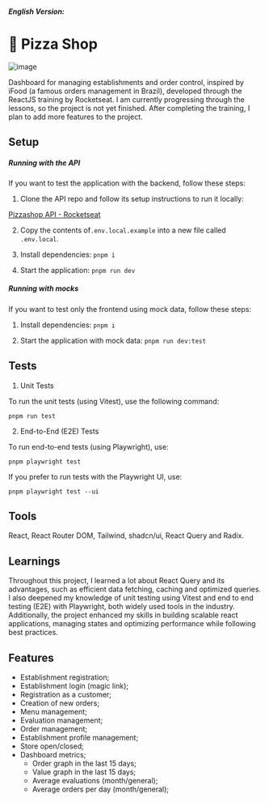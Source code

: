 ##### English Version:

# 🍕 Pizza Shop

![image](https://github.com/user-attachments/assets/96e49e93-8110-4e5b-812c-1d9d11a0c659)

Dashboard for managing establishments and order control, inspired by iFood (a famous orders management in Brazil), developed through the ReactJS training by Rocketseat. I am currently progressing through the lessons, so the project is not yet finished. After completing the training, I plan to add more features to the project.

## Setup

##### Running with the API

If you want to test the application with the backend, follow these steps:

1. Clone the API repo and follow its setup instructions to run it locally:

[Pizzashop API - Rocketseat](https://github.com/rocketseat-education/pizzashop-api)

2. Copy the contents of```.env.local.example``` into a new file called ```.env.local```.

3. Install dependencies:
```pnpm i```

3. Start the application:
```pnpm run dev```

##### Running with mocks

If you want to test only the frontend using mock data, follow these steps:

1. Install dependencies:
```pnpm i```

2. Start the application with mock data:
```pnpm run dev:test```

## Tests

1. Unit Tests

To run the unit tests (using Vitest), use the following command:

```pnpm run test```

2. End-to-End (E2E) Tests

To run end-to-end tests (using Playwright), use:

```pnpm playwright test```

If you prefer to run tests with the Playwright UI, use:

```pnpm playwright test --ui```

## Tools 

React, React Router DOM, Tailwind, shadcn/ui, React Query and Radix.

## Learnings

Throughout this project, I learned a lot about React Query and its advantages, such as efficient data fetching, caching and optimized queries. I also deepened my knowledge of unit testing using Vitest and end to end testing (E2E) with Playwright, both widely used tools in the industry. Additionally, the project enhanced my skills in building scalable react applications, managing states and optimizing performance while following best practices.

## Features

- Establishment registration;
- Establishment login (magic link);
- Registration as a customer;
- Creation of new orders;
- Menu management;
- Evaluation management;
- Order management;
- Establishment profile management;
- Store open/closed;
- Dashboard metrics;
  - Order graph in the last 15 days;
  - Value graph in the last 15 days;
  - Average evaluations (month/general);
  - Average orders per day (month/general);
